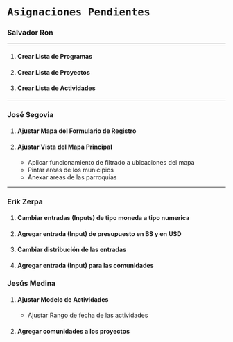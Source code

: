 # `Asignaciones Pendientes `

### Salvador Ron

---

1. #### Crear Lista de Programas
2. #### Crear Lista de Proyectos
3. #### Crear Lista de Actividades

---

### José Segovia

1. #### Ajustar Mapa del Formulario de Registro
2. #### Ajustar Vista del Mapa Principal
    - Aplicar funcionamiento de filtrado a ubicaciones del mapa
    - Pintar areas de los municipios
    - Anexar areas de las parroquias

---
### Erik Zerpa

1. #### Cambiar entradas (Inputs) de tipo moneda a tipo numerica
2. #### Agregar entrada (Input) de presupuesto en BS y en USD
3. #### Cambiar distribución de las entradas
4. #### Agregar entrada (Input) para las comunidades

### Jesús Medina

1. #### Ajustar Modelo de Actividades
    - Ajustar Rango de fecha de las actividades
2. #### Agregar comunidades a los proyectos